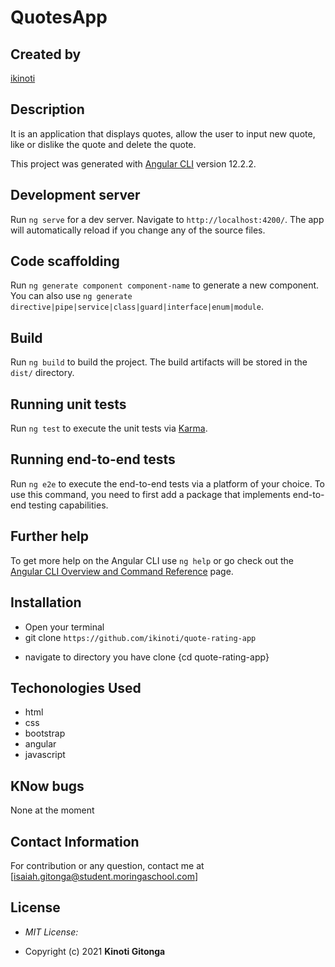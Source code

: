 # QuotesApp

## Created by

[ikinoti](https://github.com/ikinoti)

## Description

It is an application that displays quotes, allow the user to input new quote, like or dislike the quote and delete the quote.

This project was generated with [Angular CLI](https://github.com/angular/angular-cli) version 12.2.2.

## Development server

Run `ng serve` for a dev server. Navigate to `http://localhost:4200/`. The app will automatically reload if you change any of the source files.

## Code scaffolding

Run `ng generate component component-name` to generate a new component. You can also use `ng generate directive|pipe|service|class|guard|interface|enum|module`.

## Build

Run `ng build` to build the project. The build artifacts will be stored in the `dist/` directory.

## Running unit tests

Run `ng test` to execute the unit tests via [Karma](https://karma-runner.github.io).

## Running end-to-end tests

Run `ng e2e` to execute the end-to-end tests via a platform of your choice. To use this command, you need to first add a package that implements end-to-end testing capabilities.

## Further help

To get more help on the Angular CLI use `ng help` or go check out the [Angular CLI Overview and Command Reference](https://angular.io/cli) page.

## Installation

- Open your terminal
- git clone `https://github.com/ikinoti/quote-rating-app`

* navigate to directory you have clone {cd quote-rating-app}

## Techonologies Used

- html
- css
- bootstrap
- angular
- javascript

## KNow bugs

None at the moment

## Contact Information

For contribution or any question, contact me at [isaiah.gitonga@student.moringaschool.com]

## License

- _MIT License:_

* Copyright (c) 2021 **Kinoti Gitonga**
